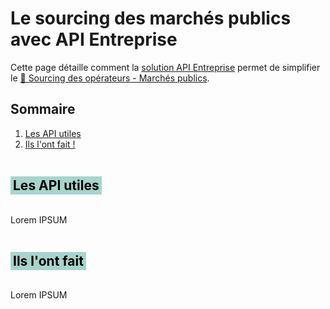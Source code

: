 # Le sourcing des marchés publics avec API Entreprise

<p class="fr-text--lead fr-mb-4w">
Cette page détaille comment la <a href="/solutions/api-entreprise">solution API Entreprise</a> permet de simplifier le <a href="/cas-d-usages/marches-publics-sourcing-des-operateurs-test-3">🔎 Sourcing des opérateurs - Marchés publics</a>.
</p>

<nav class="fr-summary" role="navigation" aria-labelledby="fr-summary-title">
  <h2 class="fr-h6" id="fr-summary-title">Sommaire</h2>
  <ol>
      <li>
          <a class="fr-summary__link" id="summary-link-1" href="#les-api-utiles">Les API utiles</a>
      </li>
      <li>
          <a class="fr-summary__link" id="summary-link-2" href="#ils-l-ont-fait">Ils l'ont fait !</a>
      </li>
  </ol>
</nav>

<h2 id="les-api-utiles" class="fr-h2 fr-my-5w" style="color: black; background-color: rgb(167, 212, 205); padding: 2px 4px; display: inline-block;">Les API utiles</h2>

Lorem IPSUM

<h2 id="ils-l-ont-fait" class="fr-h2 fr-my-5w" style="color: black; background-color: rgb(167, 212, 205); padding: 2px 4px; display: inline-block;">Ils l'ont fait</h2>

Lorem IPSUM
